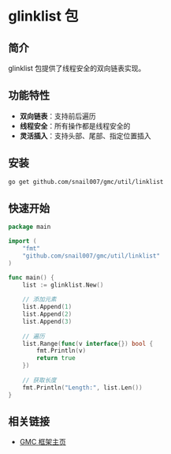 # glinklist 包

## 简介

glinklist 包提供了线程安全的双向链表实现。

## 功能特性

- **双向链表**：支持前后遍历
- **线程安全**：所有操作都是线程安全的
- **灵活插入**：支持头部、尾部、指定位置插入

## 安装

```bash
go get github.com/snail007/gmc/util/linklist
```

## 快速开始

```go
package main

import (
    "fmt"
    "github.com/snail007/gmc/util/linklist"
)

func main() {
    list := glinklist.New()
    
    // 添加元素
    list.Append(1)
    list.Append(2)
    list.Append(3)
    
    // 遍历
    list.Range(func(v interface{}) bool {
        fmt.Println(v)
        return true
    })
    
    // 获取长度
    fmt.Println("Length:", list.Len())
}
```

## 相关链接

- [GMC 框架主页](https://github.com/snail007/gmc)
